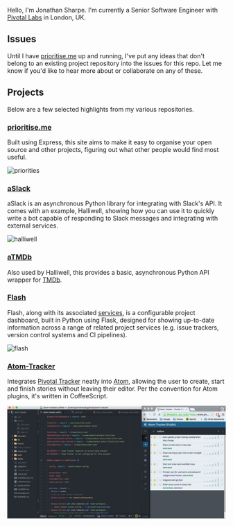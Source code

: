 Hello, I'm Jonathan Sharpe. I'm currently a Senior Software Engineer with [Pivotal Labs] in London, UK.

## Issues

Until I have [prioritise.me] up and running, I've put any ideas that don't belong to an existing project repository into the issues for this repo. Let me know if you'd like to hear more about or collaborate on any of these.

## Projects

Below are a few selected highlights from my various repositories.

### [prioritise.me]

Built using Express, this site aims to make it easy to organise your open source and other projects, figuring out what other people would find most useful.

![priorities](https://cloud.githubusercontent.com/assets/785939/15587710/5a3845f4-2382-11e6-8609-556c69c99463.png)

### [aSlack]

aSlack is an asynchronous Python library for integrating with Slack's API. It comes with an example, Halliwell, showing how you can use it to quickly write a bot capable of responding to Slack messages and integrating with external services.

![halliwell](https://cloud.githubusercontent.com/assets/785939/15587428/189925ce-2381-11e6-8707-b8865559617e.png)

### [aTMDb]

Also used by Halliwell, this provides a basic, asynchronous Python API wrapper for [TMDb].

### [Flash]

Flash, along with its associated [services], is a configurable project dashboard, built in Python using Flask, designed for showing up-to-date information across a range of related project services (e.g. issue trackers, version control systems and CI pipelines).

![flash](https://cloud.githubusercontent.com/assets/785939/15275624/96c99814-1ac8-11e6-8249-2bfdb9963788.png)

### [Atom-Tracker]

Integrates [Pivotal Tracker] neatly into [Atom], allowing the user to create, start and finish stories without leaving their editor. Per the convention for Atom plugins, it's written in CoffeeScript.

![Creating a story](https://github.com/textbook/atom-tracker/blob/master/resources/create-todo.gif?raw=true)

  [aSlack]: https://github.com/textbook/aslack
  [aTMDb]: https://github.com/textbook/atmdb
  [Atom]: https://atom.io/
  [Atom-Tracker]: https://github.com/textbook/atom-tracker
  [Flash]: https://github.com/textbook/flash
  [Pivotal Labs]: http://pivotal.io/labs
  [Pivotal Tracker]: https://www.pivotaltracker.com/
  [prioritise.me]: https://github.com/textbook/prioritise-me
  [services]: https://github.com/textbook/flash_services
  [TMDb]: https://www.themoviedb.org/
